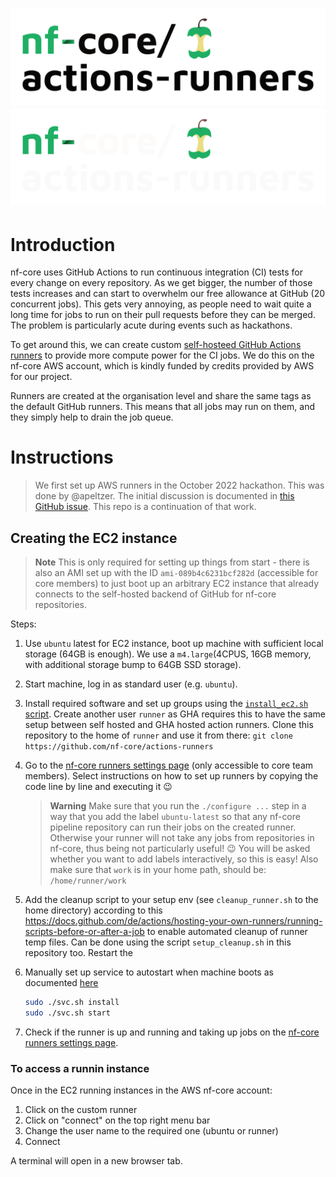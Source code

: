 # ![nf-core/actions-runners](images/nfcore-actionsrunners_logo.png#gh-light-mode-only) ![nf-core/actions-runners](images/nfcore-actionsrunners_logo_dark.png#gh-dark-mode-only)

# Introduction

nf-core uses GitHub Actions to run continuous integration (CI) tests for every change on every repository.
As we get bigger, the number of those tests increases and can start to overwhelm our free allowance at GitHub (20 concurrent jobs).
This gets very annoying, as people need to wait quite a long time for jobs to run on their pull requests before they can be merged.
The problem is particularly acute during events such as hackathons.

To get around this, we can create custom [self-hosteed GitHub Actions runners](https://docs.github.com/en/actions/hosting-your-own-runners/about-self-hosted-runners) to provide more compute power for the CI jobs.
We do this on the nf-core AWS account, which is kindly funded by credits provided by AWS for our project.

Runners are created at the organisation level and share the same tags as the default GitHub runners. This means that all jobs may run on them, and they simply help to drain the job queue.

# Instructions

> We first set up AWS runners in the October 2022 hackathon.
> This was done by @apeltzer. The initial discussion is documented in [this GitHub issue](https://github.com/nf-core/tools/issues/1940#issuecomment-1276032624).
> This repo is a continuation of that work.

## Creating the EC2 instance

> **Note**
> This is only required for setting up things from start - there is also an AMI set up with the ID `ami-089b4c6231bcf282d` (accessible for core members) to just boot up an arbitrary EC2 instance that already connects to the self-hosted backend of GitHub for nf-core repositories.

Steps:

1. Use `ubuntu` latest for EC2 instance, boot up machine with sufficient local storage (64GB is enough). We use a `m4.large`(4CPUS, 16GB memory, with additional storage bump to 64GB SSD storage).

2. Start machine, log in as standard user (e.g. `ubuntu`).

3. Install required software and set up groups using the [`install_ec2.sh` script](install_ec.sh). Create another user `runner` as GHA requires this to have the same setup between self hosted and GHA hosted action runners. Clone this repository to the home of `runner` and use it from there: `git clone https://github.com/nf-core/actions-runners`

4. Go to the [nf-core runners settings page](https://github.com/organizations/nf-core/settings/actions/runners) (only accessible to core team members). Select instructions on how to set up runners by copying the code line by line and executing it :wink:

    > **Warning**
    > Make sure that you run the `./configure ...` step in a way that you add the label `ubuntu-latest` so that any nf-core pipeline repository can run their jobs on the created runner.  Otherwise your runner will not take any jobs from repositories in nf-core, thus being not particularly useful! :wink: You will be asked whether you want to add labels interactively, so this is easy! Also make sure that `work` is in your home path, should be: `/home/runner/work`
5. Add the cleanup script to your setup env (see `cleanup_runner.sh` to the home directory) according to this https://docs.github.com/de/actions/hosting-your-own-runners/running-scripts-before-or-after-a-job to enable automated cleanup of runner temp files. Can be done using the script `setup_cleanup.sh` in this repository too. Restart the
6. Manually set up service to autostart when machine boots as documented [here](https://docs.github.com/en/actions/hosting-your-own-runners/configuring-the-self-hosted-runner-application-as-a-service)
    ```bash
    sudo ./svc.sh install
    sudo ./svc.sh start
    ```
7. Check if the runner is up and running and taking up jobs on the [nf-core runners settings page](https://github.com/organizations/nf-core/settings/actions/runners).


### To access a runnin instance

Once in the EC2 running instances in the AWS nf-core account:

1. Click on the custom runner
2. Click on "connect" on the top right menu bar
3. Change the user name to the required one (ubuntu or runner)
4. Connect

A terminal will open in a new browser tab.